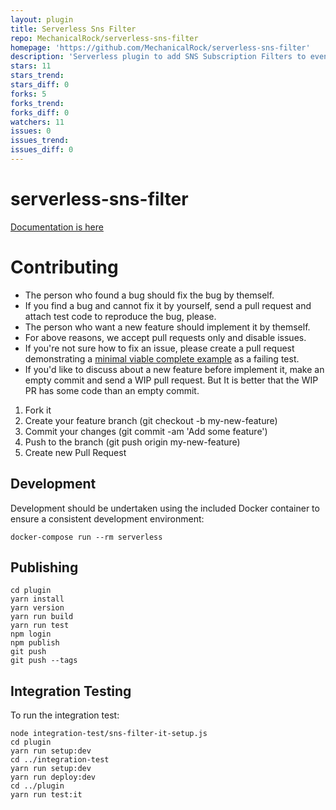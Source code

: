 ```yaml
---
layout: plugin
title: Serverless Sns Filter
repo: MechanicalRock/serverless-sns-filter
homepage: 'https://github.com/MechanicalRock/serverless-sns-filter'
description: 'Serverless plugin to add SNS Subscription Filters to events'
stars: 11
stars_trend: 
stars_diff: 0
forks: 5
forks_trend: 
forks_diff: 0
watchers: 11
issues: 0
issues_trend: 
issues_diff: 0
---
```



# serverless-sns-filter

[Documentation is here](plugin/)

# Contributing


* The person who found a bug should fix the bug by themself.
* If you find a bug and cannot fix it by yourself, send a pull request and attach test code to reproduce the bug, please.
* The person who want a new feature should implement it by themself.
* For above reasons, we accept pull requests only and disable issues.
* If you're not sure how to fix an issue, please create a pull request demonstrating a [minimal viable complete example](https://stackoverflow.com/help/mcve) as a failing test.
* If you'd like to discuss about a new feature before implement it, make an empty commit and send a WIP pull request. But It is better that the WIP PR has some code than an empty commit.

1. Fork it
2. Create your feature branch (git checkout -b my-new-feature)
3. Commit your changes (git commit -am 'Add some feature')
4. Push to the branch (git push origin my-new-feature)
5. Create new Pull Request

## Development

Development should be undertaken using the included Docker container to ensure a consistent development environment:

`docker-compose run --rm serverless`

## Publishing

```
cd plugin
yarn install
yarn version
yarn run build
yarn run test
npm login
npm publish
git push
git push --tags
```

## Integration Testing

To run the integration test:

```
node integration-test/sns-filter-it-setup.js
cd plugin
yarn run setup:dev
cd ../integration-test
yarn run setup:dev
yarn run deploy:dev
cd ../plugin
yarn run test:it
```
